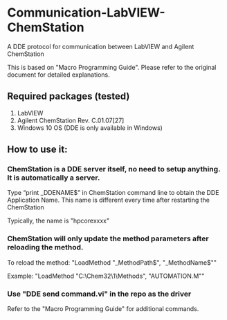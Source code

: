 # Communication-LabVIEW-ChemStation
A DDE protocol for communication between LabVIEW and Agilent ChemStation

This is based on "Macro Programming Guide". Please refer to the original document for detailed explanations. 

## Required packages (tested)
1. LabVIEW
2. Agilent ChemStation Rev. C.01.07[27]
3. Windows 10 OS (DDE is only available in Windows)

## How to use it:
### ChemStation is a DDE server itself, no need to setup anything. It is automatically a server.

Type “print _DDENAME$” in ChemStation command line to obtain the DDE Application Name. This name is different every time after restarting the ChemStation

Typically, the name is "hpcorexxxx"

### ChemStation will only update the method parameters after reloading the method. 
To reload the method: "LoadMethod "_MethodPath$", "_MethodName$""

Example: "LoadMethod "C:\Chem32\1\Methods\", "AUTOMATION.M""

### Use "DDE send command.vi" in the repo as the driver
Refer to the "Macro Programming Guide" for additional commands.


